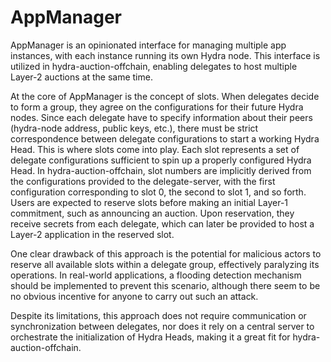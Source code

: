 # AppManager

AppManager is an opinionated interface for managing multiple app
instances, with each instance running its own Hydra node. This
interface is utilized in hydra-auction-offchain, enabling delegates to
host multiple Layer-2 auctions at the same time.

At the core of AppManager is the concept of slots. When delegates
decide to form a group, they agree on the configurations for their
future Hydra nodes. Since each delegate have to specify information
about their peers (hydra-node address, public keys, etc.), there must
be strict correspondence between delegate configurations to start
a working Hydra Head. This is where slots come into play. Each slot
represents a set of delegate configurations sufficient to spin up a
properly configured Hydra Head. In hydra-auction-offchain, slot
numbers are implicitly derived from the configurations provided to
the delegate-server, with the first configuration corresponding to
slot 0, the second to slot 1, and so forth. Users are expected to
reserve slots before making an initial Layer-1 commitment, such as
announcing an auction. Upon reservation, they receive secrets from
each delegate, which can later be provided to host a Layer-2
application in the reserved slot.

One clear drawback of this approach is the potential for malicious
actors to reserve all available slots within a delegate group,
effectively paralyzing its operations. In real-world applications, a
flooding detection mechanism should be implemented to prevent this
scenario, although there seem to be no obvious incentive for anyone to
carry out such an attack.

Despite its limitations, this approach does not require communication
or synchronization between delegates, nor does it rely on a central
server to orchestrate the initialization of Hydra Heads, making it a
great fit for hydra-auction-offchain.
